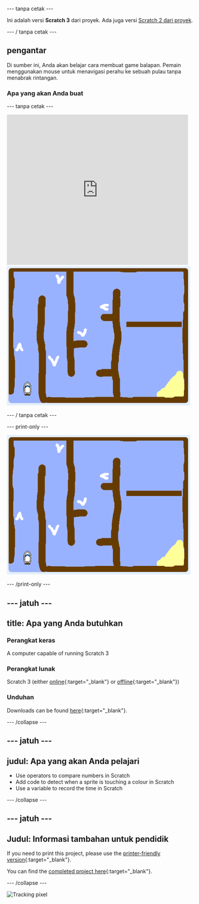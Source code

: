 \--- tanpa cetak \---

Ini adalah versi **Scratch 3** dari proyek. Ada juga versi [Scratch 2 dari proyek](https://projects.raspberrypi.org/en/projects/boat-race-scratch2).

\--- / tanpa cetak \---

## pengantar

Di sumber ini, Anda akan belajar cara membuat game balapan. Pemain menggunakan mouse untuk menavigasi perahu ke sebuah pulau tanpa menabrak rintangan.

### Apa yang akan Anda buat

\--- tanpa cetak \---

<div class="scratch-preview">
  <iframe allowtransparency="true" width="485" height="402" src="https://scratch.mit.edu/projects/embed/276662533/?autostart=false" frameborder="0" scrolling="no"></iframe>
  <img src="images/boat_race_demo.png">
</div>

\--- / tanpa cetak \---

\--- print-only \---

![boat race demo](images/boat_race_demo.png)

\--- /print-only \---

## \--- jatuh \---

## title: Apa yang Anda butuhkan

### Perangkat keras

A computer capable of running Scratch 3

### Perangkat lunak

Scratch 3 (either [online](https://rpf.io/scratchon){:target="_blank"} or [offline](https://rpf.io/scratchoff){:target="_blank"})

### Unduhan

Downloads can be found [here](http://rpf.io/p/en/boat-race-go){:target="_blank"}.

\--- /collapse \---

## \--- jatuh \---

## judul: Apa yang akan Anda pelajari

- Use operators to compare numbers in Scratch
- Add code to detect when a sprite is touching a colour in Scratch
- Use a variable to record the time in Scratch

\--- /collapse \---

## \--- jatuh \---

## Judul: Informasi tambahan untuk pendidik

If you need to print this project, please use the [printer-friendly version](https://projects.raspberrypi.org/en/projects/boat-race/print){:target="_blank"}.

You can find the [completed project here](http://rpf.io/p/en/boat-race-get){:target="_blank"}.

\--- /collapse \---

![Tracking pixel](https://code.org/api/hour/begin_codeclub_boatrace.png)